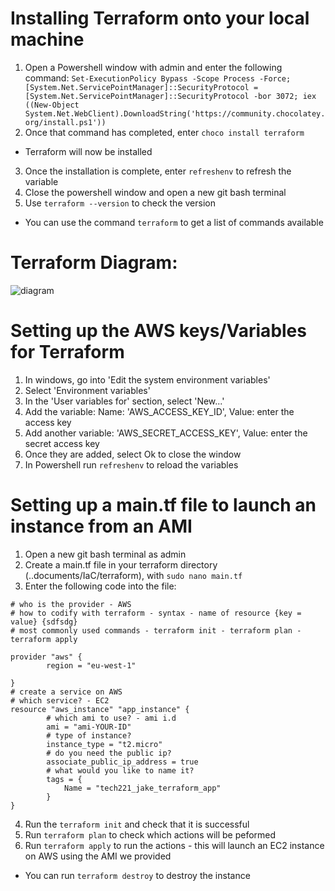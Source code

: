 
#
# Installing Terraform onto your local machine

1. Open a Powershell window with admin and enter the following command: `Set-ExecutionPolicy Bypass -Scope Process -Force; [System.Net.ServicePointManager]::SecurityProtocol = [System.Net.ServicePointManager]::SecurityProtocol -bor 3072; iex ((New-Object System.Net.WebClient).DownloadString('https://community.chocolatey.org/install.ps1'))`
2. Once that command has completed, enter `choco install terraform`
- Terraform will now be installed
3. Once the installation is complete, enter `refreshenv` to refresh the variable
4. Close the powershell window and open a new git bash terminal
5. Use `terraform --version` to check the version
- You can use the command `terraform` to get a list of commands available

#
# Terraform Diagram:
![diagram](https://github.com/JakeGillatt/IaC_Terraform_Orchestration/assets/129315605/5b051225-6480-4c2d-bc0f-e684f3a11efd)

#
# Setting up the AWS keys/Variables for Terraform

1. In windows, go into 'Edit the system environment variables'
2. Select 'Environment variables'
3. In the 'User variables for' section, select 'New...'
4. Add the variable: Name: 'AWS_ACCESS_KEY_ID', Value: enter the access key
5. Add another variable: 'AWS_SECRET_ACCESS_KEY', Value: enter the secret access key
6. Once they are added, select Ok to close the window
7. In Powershell run `refreshenv` to reload the variables

#
# Setting up a main.tf file to launch an instance from an AMI

1. Open a new git bash terminal as admin
2. Create a main.tf file in your terraform directory (..documents/IaC/terraform), with `sudo nano main.tf`
3. Enter the following code into the file:
```
# who is the provider - AWS
# how to codify with terraform - syntax - name of resource {key = value} {sdfsdg}
# most commonly used commands - terraform init - terraform plan - terraform apply

provider "aws" {
        region = "eu-west-1"

}
# create a service on AWS
# which service? - EC2
resource "aws_instance" "app_instance" {
        # which ami to use? - ami i.d
        ami = "ami-YOUR-ID"
        # type of instance?
        instance_type = "t2.micro"
        # do you need the public ip?
        associate_public_ip_address = true
        # what would you like to name it?
        tags = {
            Name = "tech221_jake_terraform_app"
        }
}
```
4. Run the `terraform init` and check that it is successful
5. Run `terraform plan` to check which actions will be peformed
6. Run `terraform apply` to run the actions - this will launch an EC2 instance on AWS using the AMI we provided
- You can run `terraform destroy` to destroy the instance
